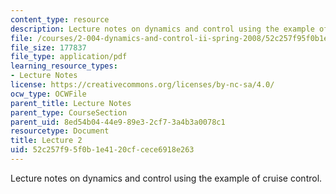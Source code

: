 ```yaml
---
content_type: resource
description: Lecture notes on dynamics and control using the example of cruise control.
file: /courses/2-004-dynamics-and-control-ii-spring-2008/52c257f95f0b1e4120cfcece6918e263_lecture_02.pdf
file_size: 177837
file_type: application/pdf
learning_resource_types:
- Lecture Notes
license: https://creativecommons.org/licenses/by-nc-sa/4.0/
ocw_type: OCWFile
parent_title: Lecture Notes
parent_type: CourseSection
parent_uid: 8ed54b04-44e9-89e3-2cf7-3a4b3a0078c1
resourcetype: Document
title: Lecture 2
uid: 52c257f9-5f0b-1e41-20cf-cece6918e263
---
```

Lecture notes on dynamics and control using the example of cruise control.
